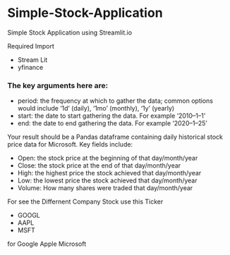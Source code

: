 # Simple-Stock-Application
Simple Stock Application using Streamlit.io
<p>
Required Import
  <ul>
    <li> Stream Lit</li>
    <li>yfinance</li>
</ul>
  </p>

### The key arguments here are:
<ul><li>period: the frequency at which to gather the data; common options would include ‘1d’ (daily), ‘1mo’ (monthly), ‘1y’ (yearly)</li>
<li>start: the date to start gathering the data. For example ‘2010–1–1’</li>
<li>end: the date to end gathering the data. For example ‘2020–1–25’</li></ul>

<p>Your result should be a Pandas dataframe containing daily historical stock price data for Microsoft. Key fields include:</p>
<ul><li>Open: the stock price at the beginning of that day/month/year</li>
<li>Close: the stock price at the end of that day/month/year</li>
<li>High: the highest price the stock achieved that day/month/year</li>
<li>Low: the lowest price the stock achieved that day/month/year</li>
<li>Volume: How many shares were traded that day/month/year</li>
</ul>
<p> For see the Differnent Company Stock use this Ticker</p>
<ul>
  <li>GOOGL</li>
  <li>AAPL</li>
  <li>MSFT</li>

</ul>
for Google Apple Microsoft
